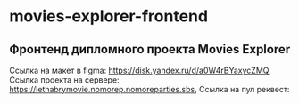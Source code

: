 # movies-explorer-frontend
## Фронтенд дипломного проекта Movies Explorer
Ссылка на макет в figma: https://disk.yandex.ru/d/a0W4rBYaxycZMQ,
Ссылка проекта на сервере:  https://lethabrymovie.nomorep.nomoreparties.sbs,
Ccылка на пул реквест: 